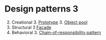 # Design patterns 3

2. Creational
     3. [Prototype](https://en.wikipedia.org/wiki/Prototype_pattern)
     3. [Object pool](https://en.wikipedia.org/wiki/Object_pool_pattern)
2. Structural
     3  [Facade](https://en.wikipedia.org/wiki/Facade_pattern)
2. Behavioral
     3. [Chain-of-responsibility pattern](https://en.wikipedia.org/wiki/Chain_of_responsibility_pattern)
     